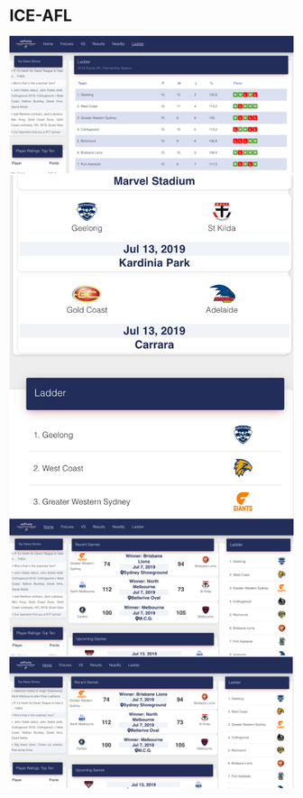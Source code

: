 # ICE-AFL

![alt text](https://github.com/rpsr15/afl_ozfooty/blob/master/images/im1.png)
![alt text](https://github.com/rpsr15/afl_ozfooty/blob/master/images/im2.png)
![alt text](https://github.com/rpsr15/afl_ozfooty/blob/master/images/im3.png)
![alt text](https://github.com/rpsr15/afl_ozfooty/blob/master/images/im5.png)
